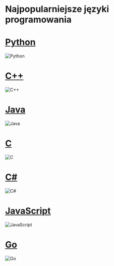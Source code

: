 
Najpopularniejsze języki programowania
======================================

# [Python](/python.md)
  
![Python](https://www.tiobe.com/wp-content/themes/tiobe/tiobe-index/images/Python.png)  

# [C++](/c++.md)
  
![C++](https://www.tiobe.com/wp-content/themes/tiobe/tiobe-index/images/C__.png)  

# [Java](/java.md)
  
![Java](https://www.tiobe.com/wp-content/themes/tiobe/tiobe-index/images/Java.png)  

# [C](/c.md)
  
![C](https://www.tiobe.com/wp-content/themes/tiobe/tiobe-index/images/C.png)  

# [C#](/c#.md)
  
![C#](https://www.tiobe.com/wp-content/themes/tiobe/tiobe-index/images/C_.png)  

# [JavaScript](/javascript.md)
  
![JavaScript](https://www.tiobe.com/wp-content/themes/tiobe/tiobe-index/images/JavaScript.png)  

# [Go](/go.md)
  
![Go](https://www.tiobe.com/wp-content/themes/tiobe/tiobe-index/images/Go.png)  
